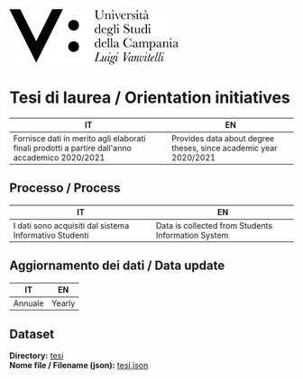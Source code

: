 <img src="../assets/images/Universita_Vanvitelli_Logo_pos.png" alt="Universit&agrave; degli Studi della Campania L. Vanvitelli" data-canonical-src="../assets/images/Universita_Vanvitelli_Logo_pos.png" width="300" />


# Tesi di laurea / Orientation initiatives
|IT|EN|
|-|-|
|Fornisce dati in merito agli elaborati finali prodotti a partire dall'anno accademico 2020/2021 |Provides data about degree theses, since academic year 2020/2021


## Processo / Process
|IT|EN|
|-|-|
|I dati sono acquisiti dal sistema Informativo Studenti|Data is collected from Students Information System|

## Aggiornamento dei dati / Data update
|IT|EN|
|-|-|
|Annuale|Yearly|

## Dataset
**Directory:**  [tesi](../data/tesi/)<br>
**Nome file / Filename (json):** [tesi.json](../data/tesi/tesi.json)<br>
